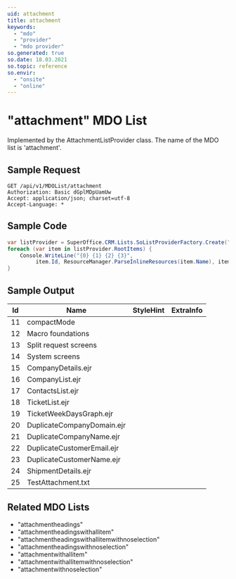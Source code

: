 ```yaml
---
uid: attachment
title: attachment
keywords:
  - "mdo"
  - "provider"
  - "mdo provider"
so.generated: true
so.date: 18.03.2021
so.topic: reference
so.envir:
  - "onsite"
  - "online"
---
```


# "attachment" MDO List




Implemented by the <see cref="T:SuperOffice.CRM.Lists.AttachmentListProvider">AttachmentListProvider</see> class.
The name of the MDO list is 'attachment'.




## Sample Request

```http!
GET /api/v1/MDOList/attachment
Authorization: Basic dGplMDpUamUw
Accept: application/json; charset=utf-8
Accept-Language: *

```

## Sample Code
```cs
var listProvider = SuperOffice.CRM.Lists.SoListProviderFactory.Create("attachment", forceFlatList: true);
foreach (var item in listProvider.RootItems) {
    Console.WriteLine("{0} {1} {2} {3}", 
         item.Id, ResourceManager.ParseInlineResources(item.Name), item.StyleHint, item.ExtraInfo);
}
```

## Sample Output

|Id   | Name  |StyleHint|ExtraInfo |
| --- | ----- | ------- | -------- |
|11|compactMode|||
|12|Macro foundations|||
|13|Split request screens|||
|14|System screens|||
|15|CompanyDetails.ejr|||
|16|CompanyList.ejr|||
|17|ContactsList.ejr|||
|18|TicketList.ejr|||
|19|TicketWeekDaysGraph.ejr|||
|20|DuplicateCompanyDomain.ejr|||
|21|DuplicateCompanyName.ejr|||
|22|DuplicateCustomerEmail.ejr|||
|23|DuplicateCustomerName.ejr|||
|24|ShipmentDetails.ejr|||
|25|TestAttachment.txt|||


## Related MDO Lists

* "attachmentheadings"
* "attachmentheadingswithallitem"
* "attachmentheadingswithallitemwithnoselection"
* "attachmentheadingswithnoselection"
* "attachmentwithallitem"
* "attachmentwithallitemwithnoselection"
* "attachmentwithnoselection"
